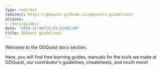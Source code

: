 ```yaml
---
type: redirect
redirect: https://gdquest.gitbook.io/gdquests-guidelines/
aliases:
- /docs/guides/
date: "2019-12-06T12:53:12+02:00"
title: GDQuest guidelines
---
```


Welcome to the GDQuest docs section.

Here, you will find free learning guides, manuals for the tools we make at GDQuest, our contributor's guidelines, cheatsheets, and much more!
